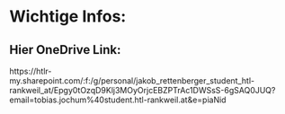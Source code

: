 <h1> Wichtige Infos:</h1>

<h2>Hier OneDrive Link:</h2>
https://htlr-my.sharepoint.com/:f:/g/personal/jakob_rettenberger_student_htl-rankweil_at/Epgy0tOzqD9Klj3MOyOrjcEBZPTrAc1DWSsS-6gSAQ0JUQ?email=tobias.jochum%40student.htl-rankweil.at&e=piaNid
